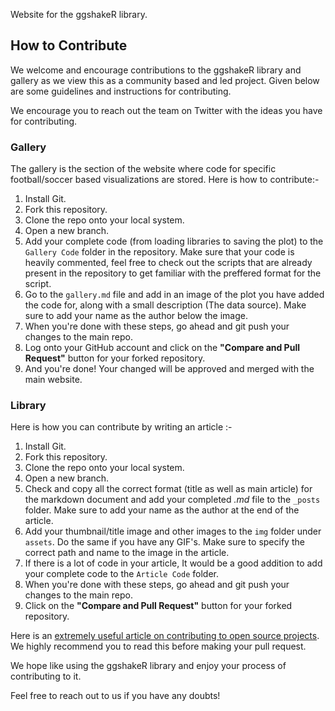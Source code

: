 Website for the ggshakeR library.

## How to Contribute

We welcome and encourage contributions to the ggshakeR library and gallery as we view this as a community based and led project. Given below are some guidelines and instructions for contributing. 

We encourage you to reach out the team on Twitter with the ideas you have for contributing.

### Gallery

The gallery is the section of the website where code for specific football/soccer based visualizations are stored. Here is how to contribute:-

1. Install Git.
2. Fork this repository. 
3. Clone the repo onto your local system. 
4. Open a new branch.
5. Add your complete code (from loading libraries to saving the plot) to the `Gallery Code` folder in the repository. Make sure that your code is heavily commented, feel free to check out the scripts that are already present in the repository to get familiar with the preffered format for the script.    
6. Go to the `gallery.md` file and add in an image of the plot you have added the code for, along with a small description (The data source). Make sure to add your name as the author below the image.
7. When you're done with these steps, go ahead and git push your changes to the main repo.
8. Log onto your GitHub account and click on the **"Compare and Pull Request"** button for your forked repository. 
9. And you're done! Your changed will be approved and merged with the main website.

### Library

Here is how you can contribute by writing an article :-

1. Install Git.
2. Fork this repository. 
3. Clone the repo onto your local system. 
4. Open a new branch.
5. Check and copy all the correct format (title as well as main article) for the markdown document and add your completed *.md* file to the `_posts` folder. Make sure to add your name as the author at the end of the article. 
6. Add your thumbnail/title image and other images to the `img` folder under `assets`. Do the same if you have any GIF's. Make sure to specify the correct path and name to the image in the article. 
7. If there is a lot of code in your article, It would be a good addition to add your complete code to the `Article Code` folder. 
8. When you're done with these steps, go ahead and git push your changes to the main repo.
9. Click on the **"Compare and Pull Request"** button for your forked repository.

Here is an [extremely useful article on contributing to open source projects](https://www.freecodecamp.org/news/how-to-contribute-to-open-source-projects-beginners-guide/). We highly recommend you to read this before making your pull request.

We hope like using the ggshakeR library and enjoy your process of contributing to it. 

Feel free to reach out to us if you have any doubts!
